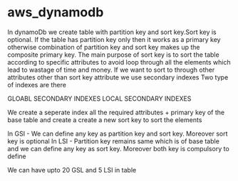 # aws_dynamodb
In dynamoDb we create table with partition key and sort key.Sort key is optional. If the table has partition key only then it works as a primary key otherwise combination of partition key and sort key makes up the composite primary key. The main purpose of sort key is to sort the table according to specific attributes to avoid loop through all the elements which lead to wastage of time and money. If we want to sort to through other attributes 
other than sort key attribute we use secondary indexes
Two type of indexes are there

GLOABL SECONDARY INDEXES
LOCAL SECONDARY INDEXES 

We create a seperate index all the required attributes + primary key of the base table and create a create a new sort key to sort the elements

In GSI - We can define any key as partition key and sort key. Moreover sort key is optional
In LSI - Partition key remains same which is of base table and we can define any key as sort key. Moreover both key is compulsory to define

We can have upto 20 GSL and 5 LSI in table

